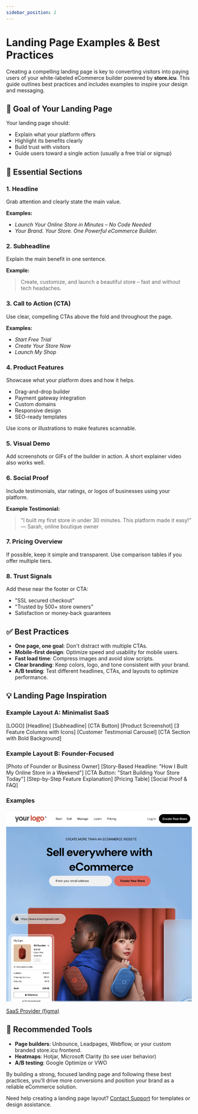 ```yaml
---
sidebar_position: 2
---
```


# Landing Page Examples & Best Practices

Creating a compelling landing page is key to converting visitors into paying users of your white-labeled eCommerce builder powered by **store.icu**. This guide outlines best practices and includes examples to inspire your design and messaging.

## 🎯 Goal of Your Landing Page

Your landing page should:
- Explain what your platform offers
- Highlight its benefits clearly
- Build trust with visitors
- Guide users toward a single action (usually a free trial or signup)

## 🧱 Essential Sections

### 1. **Headline**

Grab attention and clearly state the main value.

**Examples:**
- *Launch Your Online Store in Minutes – No Code Needed*
- *Your Brand. Your Store. One Powerful eCommerce Builder.*

### 2. **Subheadline**

Explain the main benefit in one sentence.

**Example:**
> Create, customize, and launch a beautiful store – fast and without tech headaches.

### 3. **Call to Action (CTA)**

Use clear, compelling CTAs above the fold and throughout the page.

**Examples:**
- *Start Free Trial*
- *Create Your Store Now*
- *Launch My Shop*

### 4. **Product Features**

Showcase what your platform does and how it helps.
- Drag-and-drop builder
- Payment gateway integration
- Custom domains
- Responsive design
- SEO-ready templates

Use icons or illustrations to make features scannable.

### 5. **Visual Demo**

Add screenshots or GIFs of the builder in action. A short explainer video also works well.

### 6. **Social Proof**

Include testimonials, star ratings, or logos of businesses using your platform.

**Example Testimonial:**
> "I built my first store in under 30 minutes. This platform made it easy!"  
> — Sarah, online boutique owner

### 7. **Pricing Overview**

If possible, keep it simple and transparent. Use comparison tables if you offer multiple tiers.

### 8. **Trust Signals**

Add these near the footer or CTA:
- "SSL secured checkout"
- "Trusted by 500+ store owners"
- Satisfaction or money-back guarantees

## ✅ Best Practices

- **One page, one goal**: Don't distract with multiple CTAs.
- **Mobile-first design**: Optimize speed and usability for mobile users.
- **Fast load time**: Compress images and avoid slow scripts.
- **Clear branding**: Keep colors, logo, and tone consistent with your brand.
- **A/B testing**: Test different headlines, CTAs, and layouts to optimize performance.

## 💡 Landing Page Inspiration

### Example Layout A: Minimalist SaaS

[LOGO]
[Headline]
[Subheadline]
[CTA Button]
[Product Screenshot]
[3 Feature Columns with Icons]
[Customer Testimonial Carousel]
[CTA Section with Bold Background]

### Example Layout B: Founder-Focused

[Photo of Founder or Business Owner]
[Story-Based Headline: "How I Built My Online Store in a Weekend"]
[CTA Button: "Start Building Your Store Today"]
[Step-by-Step Feature Explanation]
[Pricing Table]
[Social Proof & FAQ]

### Examples

![Figma design](./img/ecommerce-saas-figma.png)

[SaaS Provider (figma)](https://www.figma.com/design/iakXuxxUKd3NmPqnCExmv3/Store.icu-SaaS-provider-E-commerce-Website?node-id=0-1&m=dev)

## 🔧 Recommended Tools

- **Page builders**: Unbounce, Leadpages, Webflow, or your custom branded store.icu frontend.
- **Heatmaps**: Hotjar, Microsoft Clarity (to see user behavior)
- **A/B testing**: Google Optimize or VWO

By building a strong, focused landing page and following these best practices, you'll drive more conversions and position your brand as a reliable eCommerce solution.

Need help creating a landing page layout? [Contact Support](/contact-support) for templates or design assistance.
